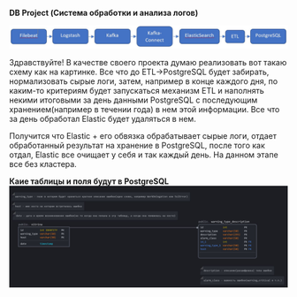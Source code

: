 **DB Project (Система обработки и анализа логов)**

![](/scheme.JPG)

Здравствуйте!
В качестве своего проекта думаю реализовать вот такаю схему как на картинке.
Все что до ETL->PostgreSQL будет забирать, нормализовать сырые логи, затем, например в конце каждого дня, по каким-то критериям будет запускаться механизм ETL и наполнять некими итоговыми за день данными PostgreSQL с последующим хранением(например в течении года) в нем этой информации. Все что за день обработал Elastic будет удаляться в нем.

Получится что Elastic + его обвязка обрабатывает сырые логи, отдает обработанный результат на хранение в PostgreSQL, после того как отдал, Elastic все очищает у себя и так каждый день.
На данном этапе все без кластера.

**Каие таблицы и поля будут в PostgreSQL**
![](/tables.JPG)

